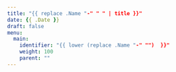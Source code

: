 ```yaml
---
title: "{{ replace .Name "-" " " | title }}"
date: {{ .Date }}
draft: false
menu:
  main:
    identifier: "{{ lower (replace .Name "-" "")  }}"
    weight: 100 
    parent: ""
---
```


